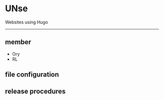 # UNse
Websites using Hugo

---

## member
* Ory
* RL

## file configuration


## release procedures
